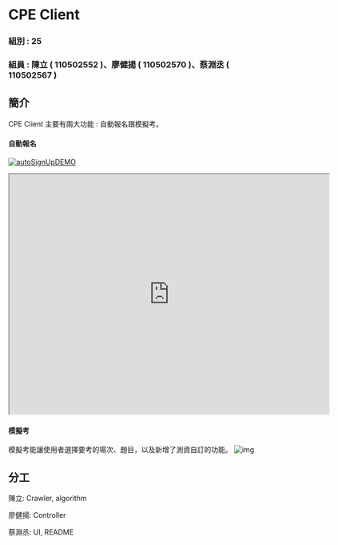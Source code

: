 # CPE Client

### 組別 : 25
### 組員 : 陳立 ( 110502552 )、廖健揚 ( 110502570 )、蔡淵丞 ( 110502567 )

## 簡介
CPE Client
主要有兩大功能 : 自動報名跟模擬考。

#### 自動報名
[![autoSignUpDEMO](https://res.cloudinary.com/marcomontalbano/image/upload/v1655345520/video_to_markdown/images/youtube--Flms0iq1uvQ-c05b58ac6eb4c4700831b2b3070cd403.jpg)](https://www.youtube.com/watch?v=Flms0iq1uvQ "autoSignUpDEMO")

<iframe
    width="640"
    height="480"
    src="https://www.youtube.com/embed/Flms0iq1uvQ"
    allow="autoplay; encrypted-media"
    allowfullscreen
>
</iframe>

#### 模擬考
模擬考能讓使用者選擇要考的場次、題目，以及新增了測資自訂的功能。
![img](https://upload.cc/i1/2022/06/15/fC0PuV.png)

## 分工
陳立: Crawler, algorithm

廖健揚: Controller

蔡淵丞: UI, README
